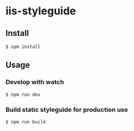 # iis-styleguide

## Install

```
$ npm install
```


## Usage

### Develop with watch

```
$ npm run dev
```

### Build static styleguide for production use

```
$ npm run build
```
